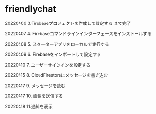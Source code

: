 # friendlychat

20220406 3.Firebaseプロジェクトを作成して設定する まで完了

20220407 4. Firebaseコマンドラインインターフェースをインストールする

20220408 5. スターターアプリをローカルで実行する

20220409 6. Firebaseをインポートして設定する

20220410 7. ユーザーサインインを設定する

20220415 8. CloudFirestoreにメッセージを書き込む

20220417 9. メッセージを読む

20220417 10. 画像を送信する

20220418 11.通知を表示
